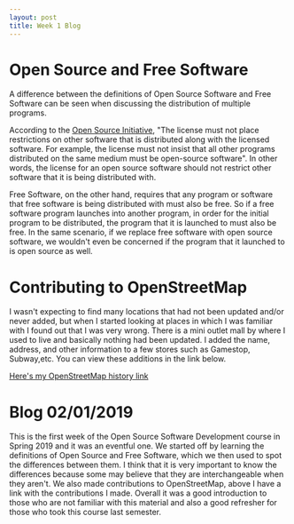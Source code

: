 ```yaml
---
layout: post
title: Week 1 Blog
---
```


# Open Source and Free Software
A difference between the definitions of Open Source Software and Free Software can be seen when discussing the distribution of multiple programs.

According to the [Open Source Initiative](https://opensource.org/osd), "The license must not place restrictions on other software that is distributed along with the licensed software. For example, the license must not insist that all other programs distributed on the same medium must be open-source software". In other words, the license for an open source software should not restrict other software that it is being distributed with.

Free Software, on the other hand, requires that any program or software that free software is being distributed with must also be free. So if a free software program launches into another program, in order for the initial program to be distributed, the program that it is launched to must also be free. In the same scenario, if we replace free software with open source software, we wouldn't even be concerned if the program that it launched to is open source as well.

# Contributing to OpenStreetMap
I wasn't expecting to find many locations that had not been updated and/or never added, but when I started looking at places in
which I was familiar with I found out that I was very wrong. There is a mini outlet mall by where I used to live and basically
nothing had been updated. I added the name, address, and other information to a few stores such as Gamestop, Subway,etc. You
can view these additions in the link below.

[Here's my OpenStreetMap history link](https://www.openstreetmap.org/user/johncgenere/history)

# Blog 02/01/2019

This is the first week of the Open Source Software Development course in Spring 2019 and it was an eventful one. We started off
by learning the definitions of Open Source and Free Software, which we then used to spot the differences between them. I think
that it is very important to know the differences because some may believe that they are interchangeable when they aren't. We
also made contributions to OpenStreetMap, above I have a link with the contributions I made. Overall it was a good introduction
to those who are not familiar with this material and also a good refresher for those who took this course last semester.
